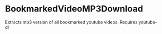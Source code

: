 # BookmarkedVideoMP3Download

Extracts mp3 version of all bookmarked youtube videos.
Requires youtube-dl
